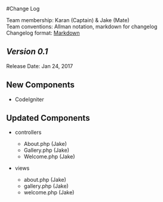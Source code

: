 #Change Log

Team membership:  Karan (Captain) & Jake (Mate)  
Team conventions: Allman notation, markdown for changelog  
Changelog format: [Markdown](https://github.com/adam-p/markdown-here/wiki/Markdown-Cheatsheet) 

## *Version 0.1*

Release Date: Jan 24, 2017

## New Components

-   CodeIgniter
    
## Updated Components

-   controllers

    -   About.php (Jake)
    -   Gallery.php (Jake)
    -   Welcome.php (Jake)

-   views

    -   about.php (Jake)
    -   gallery.php (Jake)
    -   welcome.php (Jake)


